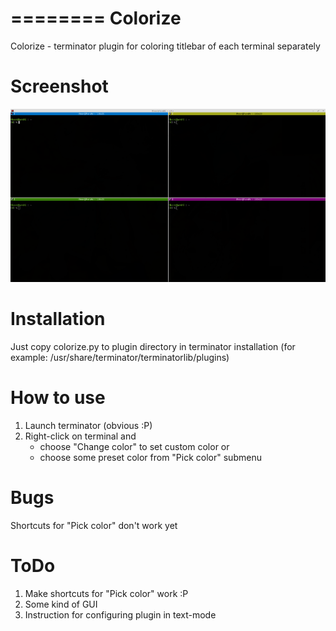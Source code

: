 ========
Colorize
========

Colorize - terminator plugin for coloring titlebar of each terminal separately

Screenshot
==========

![Alt text](/terminator-colorize.png?raw=true "Colorize screenshot")

Installation
============

Just copy colorize.py to plugin directory in terminator installation (for example: /usr/share/terminator/terminatorlib/plugins)

How to use
==========

1. Launch terminator (obvious :P)
2. Right-click on terminal and
   - choose "Change color" to set custom color or
   - choose some preset color from "Pick color" submenu

Bugs
====

Shortcuts for "Pick color" don't work yet

ToDo
====

1. Make shortcuts for "Pick color" work :P
2. Some kind of GUI
3. Instruction for configuring plugin in text-mode
